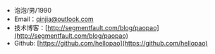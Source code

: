 
 - 泡泡/男/1990 
 - Email：qinjia@outlook.com
 - 技术博客：[http://segmentfault.com/blog/paopao](http://segmentfault.com/blog/paopao)
 - Github: [https://github.com/hellopao](https://github.com/hellopao)

